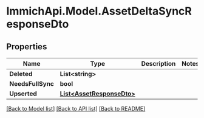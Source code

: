 # ImmichApi.Model.AssetDeltaSyncResponseDto

## Properties

Name | Type | Description | Notes
------------ | ------------- | ------------- | -------------
**Deleted** | **List&lt;string&gt;** |  | 
**NeedsFullSync** | **bool** |  | 
**Upserted** | [**List&lt;AssetResponseDto&gt;**](AssetResponseDto.md) |  | 

[[Back to Model list]](../README.md#documentation-for-models) [[Back to API list]](../README.md#documentation-for-api-endpoints) [[Back to README]](../README.md)

